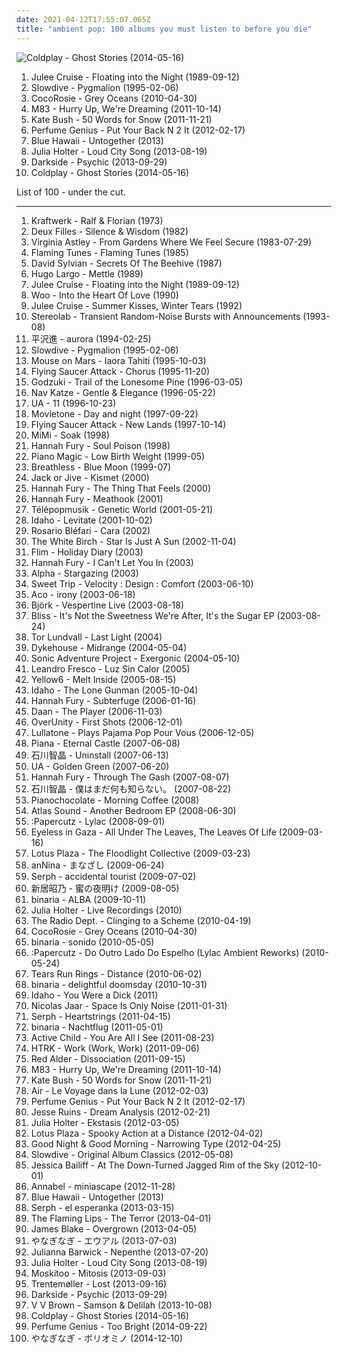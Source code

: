 ```yaml
---
date: 2021-04-12T17:55:07.065Z
title: "ambient pop: 100 albums you must listen to before you die"
---
```

![Coldplay - Ghost Stories (2014-05-16)](http://coverartarchive.org/release/49dab146-5393-4686-bb79-efbb1fa43648/22395430275-500.jpg "Coldplay - Ghost Stories (2014-05-16)")
<ol class="albums">
<li data-cover="http://coverartarchive.org/release/653617f7-c764-4f52-a4ba-e6a130a6c87d/5409164245-500.jpg" data-tags="twin peaks, dream pop" role="button">Julee Cruise - Floating into the Night (1989-09-12)</li>
<li data-cover="https://img.discogs.com/fFoc3CnP3PL9Vpv3wihBhmRg83Y=/fit-in/600x600/filters:strip_icc():format(jpeg):mode_rgb():quality(90)/discogs-images/R-584370-1217716047.jpeg.jpg" data-tags="shoegaze, ambient, dream pop" role="button">Slowdive - Pygmalion (1995-02-06)</li>
<li data-cover="http://coverartarchive.org/release/a29ce30f-9b97-347f-89cf-eeec57174ac0/5227604030-500.jpg" data-tags="freak folk" role="button">CocoRosie - Grey Oceans (2010-04-30)</li>
<li data-cover="http://coverartarchive.org/release/0b87ebcf-216b-4255-9c19-93c12861f173/1900040046-500.jpg" data-tags="electronic, dream pop, shoegaze" role="button">M83 - Hurry Up, We're Dreaming (2011-10-14)</li>
<li data-cover="http://coverartarchive.org/release/4518b2c0-0091-4780-b31e-6dfc7e1d9cd5/21132684376-500.jpg" data-tags="alternative, art pop, winter" role="button">Kate Bush - 50 Words for Snow (2011-11-21)</li>
<li data-cover="https://img.discogs.com/9A1u-YB8JBJws-qW94NDEiN9vC0=/fit-in/225x224/filters:strip_icc():format(jpeg):mode_rgb():quality(90)/discogs-images/R-3457279-1344583999-5359.jpeg.jpg" data-tags="singer-songwriter" role="button">Perfume Genius - Put Your Back N 2 It (2012-02-17)</li>
<li data-cover="http://coverartarchive.org/release/d34a9b58-41c8-4906-865f-2b32f6ae5cb3/3625811134-500.jpg" data-tags="experimental, indie electronic, ambient pop, indietronica, art pop, arbutus records, alternative-indie rock" role="button">Blue Hawaii - Untogether (2013)</li>
<li data-cover="http://coverartarchive.org/release/9d1dc16a-a854-4589-b78b-f008af493aac/4871200031-500.jpg" data-tags="art pop, chamber pop" role="button">Julia Holter - Loud City Song (2013-08-19)</li>
<li data-cover="http://coverartarchive.org/release/d1b10da9-c1df-4619-9c5c-da7599df5b56/6830297851-500.jpg" data-tags="electronic, experimental, neo-psychedelia" role="button">Darkside - Psychic (2013-09-29)</li>
<li data-cover="http://coverartarchive.org/release/49dab146-5393-4686-bb79-efbb1fa43648/22395430275-500.jpg" data-tags="pop, electronic, alternative, alternative rock, coldplay" role="button">Coldplay - Ghost Stories (2014-05-16)</li>
</ol>
List of 100 - under the cut.
<!-- more -->

_________________

<ol class="albums">
<li data-cover="http://coverartarchive.org/release/a66b7e56-b3cc-3ad9-90bf-723be72af134/2713582819-500.jpg" data-tags="electronic, krautrock" role="button">
Kraftwerk - Ralf & Florian (1973)
</li>
<li data-cover="https://img.discogs.com/s11-l1qMRcpXD1F6FgK-ZvGA2EI=/fit-in/600x600/filters:strip_icc():format(jpeg):mode_rgb():quality(90)/discogs-images/R-325246-1347643443-7114.jpeg.jpg" data-tags="ambient pop, dream pop" role="button">
Deux Filles - Silence & Wisdom (1982)
</li>
<li data-cover="https://img.discogs.com/S9XgOF0J7Cj-N5id-AzQfcsUiEA=/fit-in/600x534/filters:strip_icc():format(jpeg):mode_rgb():quality(90)/discogs-images/R-1432286-1296132881.jpeg.jpg" data-tags="acoustic ambient" role="button">
Virginia Astley - From Gardens Where We Feel Secure (1983-07-29)
</li>
<li data-cover="https://img.discogs.com/7cA_4sdRtdjpCXfHNQsIO-BQ_ns=/fit-in/600x600/filters:strip_icc():format(jpeg):mode_rgb():quality(90)/discogs-images/R-16121051-1603786635-8165.jpeg.jpg" data-tags="experimental, avant-garde" role="button">
Flaming Tunes - Flaming Tunes (1985)
</li>
<li data-cover="https://img.discogs.com/3y1hHqQsggU7DxoBd6OVU2hGALE=/fit-in/200x196/filters:strip_icc():format(jpeg):mode_rgb():quality(90)/discogs-images/R-1993054-1257289377.jpeg.jpg" data-tags="80s, ambient" role="button">
David Sylvian - Secrets Of The Beehive (1987)
</li>
<li data-cover="https://img.discogs.com/_SajCAx2_Ab1mCnZ73wYl60VKZE=/fit-in/600x597/filters:strip_icc():format(jpeg):mode_rgb():quality(90)/discogs-images/R-658016-1234906175.jpeg.jpg" data-tags="ambient pop, dream pop, i listen to this late at night in my underwear, opal, my favorite hugo largo record, electro acoustic pleasure drone" role="button">
Hugo Largo - Mettle (1989)
</li>
<li data-cover="http://coverartarchive.org/release/653617f7-c764-4f52-a4ba-e6a130a6c87d/5409164245-500.jpg" data-tags="twin peaks, dream pop" role="button">
Julee Cruise - Floating into the Night (1989-09-12)
</li>
<li data-cover="http://coverartarchive.org/release/530857f6-341e-4dd0-83e8-4c53bea9880f/26987481904-500.jpg" data-tags="chill, ambient, ambient pop, new age, folktronica, psychedelic folk, avant-folk" role="button">
Woo - Into the Heart Of Love (1990)
</li>
<li data-cover="https://img.discogs.com/-PH_VAYp9Gh8I41Fa2kkjIBq57w=/fit-in/300x300/filters:strip_icc():format(jpeg):mode_rgb():quality(90)/discogs-images/R-1397606-1288364740.jpeg.jpg" data-tags="julee cruise" role="button">
Julee Cruise - Summer Kisses, Winter Tears (1992)
</li>
<li data-cover="https://img.discogs.com/ZnjYO2nVvUYeoMhGVzSn0PcUmWA=/fit-in/600x600/filters:strip_icc():format(jpeg):mode_rgb():quality(90)/discogs-images/R-69224-1539685002-6815.jpeg.jpg" data-tags="post-rock" role="button">
Stereolab - Transient Random-Noise Bursts with Announcements (1993-08)
</li>
<li data-cover="http://coverartarchive.org/release/a2ac7c46-c06b-4ca5-949e-0ddb779012fd/14937729665-500.jpg" data-tags="art pop" role="button">
平沢進 - aurora (1994-02-25)
</li>
<li data-cover="https://img.discogs.com/fFoc3CnP3PL9Vpv3wihBhmRg83Y=/fit-in/600x600/filters:strip_icc():format(jpeg):mode_rgb():quality(90)/discogs-images/R-584370-1217716047.jpeg.jpg" data-tags="shoegaze, ambient, dream pop" role="button">
Slowdive - Pygmalion (1995-02-06)
</li>
<li data-cover="http://coverartarchive.org/release/2f68e937-aa99-4dbd-9058-7223174cc5cd/25949943921-500.jpg" data-tags="electronic, idm, electronica" role="button">
Mouse on Mars - Iaora Tahiti (1995-10-03)
</li>
<li data-cover="https://via.placeholder.com/450" data-tags="post-rock" role="button">
Flying Saucer Attack - Chorus (1995-11-20)
</li>
<li data-cover="https://img.discogs.com/RhA5ipWTLuay71nDveNLc1N3Hfc=/fit-in/600x600/filters:strip_icc():format(jpeg):mode_rgb():quality(90)/discogs-images/R-2392800-1281418443.jpeg.jpg" data-tags="indie pop, indie rock, indie electronic, experimental rock, ambient pop, dream pop" role="button">
Godzuki - Trail of the Lonesome Pine (1996-03-05)
</li>
<li data-cover="https://img.discogs.com/1mQHEAE8s_P4ycBqqzIGwAp1u4Q=/fit-in/600x541/filters:strip_icc():format(jpeg):mode_rgb():quality(90)/discogs-images/R-197385-1456148945-4038.jpeg.jpg" data-tags="ambient pop, idm, proto-vaporwave" role="button">
Nav Katze - Gentle & Elegance (1996-05-22)
</li>
<li data-cover="https://img.discogs.com/3FXCyeWPMEEZaiQ4czLFee7b44E=/fit-in/600x597/filters:strip_icc():format(jpeg):mode_rgb():quality(90)/discogs-images/R-2696720-1532955414-6040.jpeg.jpg" data-tags="chillout, trip-hop, indie, jazz, pop, chill, alternative, ambient, experimental, indie pop, downtempo, dub, singer-songwriter, easy listening, ambient pop, new age, acid jazz, lounge, 90s, dream pop, j-jazz, jazzy, alternative pop, tokyo, avant-pop, atmospheric pop, cosy, kokia, 90s j-pop, tokyo jazz, j-dub, j-ambient, j-lounge" role="button">
UA - 11 (1996-10-23)
</li>
<li data-cover="https://img.discogs.com/SjwUD1XNHukw7e5EOdnD-NHkGrg=/fit-in/292x299/filters:strip_icc():format(jpeg):mode_rgb():quality(90)/discogs-images/R-567121-1160252283.jpeg.jpg" data-tags="post-rock, ambient pop, slowcore, for rainy days, days and nights, fart psyche" role="button">
Movietone - Day and night (1997-09-22)
</li>
<li data-cover="http://coverartarchive.org/release/0b07869b-d93a-33b3-b579-0505ea08c954/21947336888-500.jpg" data-tags="experimental, indie rock, post-rock, experimental rock, shoegaze, space rock, have on vinyl" role="button">
Flying Saucer Attack - New Lands (1997-10-14)
</li>
<li data-cover="http://coverartarchive.org/release/3dfb45a0-e5ca-4630-b9d6-58bdd2a7c061/5194031839-500.jpg" data-tags="soul, ambient pop, loops" role="button">
MiMi - Soak (1998)
</li>
<li data-cover="https://img.discogs.com/hu9mwV4b2MMRyWJPhaCIhN-Pxk0=/fit-in/600x601/filters:strip_icc():format(jpeg):mode_rgb():quality(90)/discogs-images/R-2633221-1376883315-4469.jpeg.jpg" data-tags="ambient pop, dream pop, ethereal, piano pop, ethereal pop, music i tried but didnt like, h fury" role="button">
Hannah Fury - Soul Poison (1998)
</li>
<li data-cover="https://img.discogs.com/yqJjNzvm_FIXqlpGVzxSKh2m38g=/fit-in/600x600/filters:strip_icc():format(jpeg):mode_rgb():quality(90)/discogs-images/R-309157-1288348316.jpeg.jpg" data-tags="indie rock, post-rock, shoegaze" role="button">
Piano Magic - Low Birth Weight (1999-05)
</li>
<li data-cover="https://img.discogs.com/n3ofPzhMTQ7ZlR5PSwdS536H6xk=/fit-in/378x374/filters:strip_icc():format(jpeg):mode_rgb():quality(90)/discogs-images/R-732999-1153131286.jpeg.jpg" data-tags="post-rock, ambient pop, 90s, dream pop, ethereal, psychodelic, late 90s, merkliste, gallon drunk merkliste" role="button">
Breathless - Blue Moon (1999-07)
</li>
<li data-cover="http://coverartarchive.org/release/b960dc5c-df40-4b93-964c-20f27da80112/5114418660-500.jpg" data-tags="ambient, female vocalists, ambient pop, new age, ethereal, ethereal wave" role="button">
Jack or Jive - Kismet (2000)
</li>
<li data-cover="http://coverartarchive.org/release/20fd8611-cffc-4a60-86c8-165e8a48100e/21747393696-500.jpg" data-tags="ethereal, music to drown in" role="button">
Hannah Fury - The Thing That Feels (2000)
</li>
<li data-cover="https://img.discogs.com/K1VCYzdO-NNsMiUx17224ZNMOFQ=/fit-in/200x200/filters:strip_icc():format(jpeg):mode_rgb():quality(90)/discogs-images/R-7948008-1470309896-5711.jpeg.jpg" data-tags="ambient pop, dream pop, ethereal, piano pop, ethereal pop, h fury" role="button">
Hannah Fury - Meathook (2001)
</li>
<li data-cover="http://coverartarchive.org/release/51622cb0-251f-4cf8-8e1c-79a27c340e24/4049466485-500.jpg" data-tags="electronic, chillout, downtempo, trip-hop" role="button">
Télépopmusik - Genetic World (2001-05-21)
</li>
<li data-cover="https://img.discogs.com/tGAMzIjlOdjK8PTwgGTgcF6noZU=/fit-in/600x597/filters:strip_icc():format(jpeg):mode_rgb():quality(90)/discogs-images/R-512240-1177092885.jpeg.jpg" data-tags="indie, rock, ambient pop, art pop" role="button">
Idaho - Levitate (2001-10-02)
</li>
<li data-cover="https://img.discogs.com/2HMbpiZonrXb5KpoDsP8F_ZyTEU=/fit-in/196x200/filters:strip_icc():format(jpeg):mode_rgb():quality(90)/discogs-images/R-6016234-1408894006-3425.jpeg.jpg" data-tags="ambient, ambient pop" role="button">
Rosario Bléfari - Cara (2002)
</li>
<li data-cover="https://img.discogs.com/i9584y28ConNp5D5Dh_AIYB996g=/fit-in/474x472/filters:strip_icc():format(jpeg):mode_rgb():quality(90)/discogs-images/R-1030535-1207227733.jpeg.jpg" data-tags="slowcore, post-rock, ambient pop" role="button">
The White Birch - Star Is Just A Sun (2002-11-04)
</li>
<li data-cover="https://img.discogs.com/AeMV-LT4Jm_qliQ8xbHIsPccBrY=/fit-in/340x319/filters:strip_icc():format(jpeg):mode_rgb():quality(90)/discogs-images/R-192158-1074332767.jpg.jpg" data-tags="ambient pop, korm plastics records" role="button">
Flim - Holiday Diary (2003)
</li>
<li data-cover="https://img.discogs.com/Cyzvb6wfl2pca0XdjcF-YDU7e3I=/fit-in/250x250/filters:strip_icc():format(jpeg):mode_rgb():quality(90)/discogs-images/R-2633235-1458194856-5544.jpeg.jpg" data-tags="ambient pop, dream pop, ethereal, piano pop, ethereal pop, music i tried but didnt like, h fury" role="button">
Hannah Fury - I Can't Let You In (2003)
</li>
<li data-cover="http://coverartarchive.org/release/b685bd41-0cd2-4fa2-a0a7-2a0242a0e70b/3644268413-500.jpg" data-tags="trip-hop" role="button">
Alpha - Stargazing (2003)
</li>
<li data-cover="http://coverartarchive.org/release/3cefa359-a572-4bc8-b7c3-e69a542bc5e2/11186061534-500.jpg" data-tags="shoegaze, idm, glitch" role="button">
Sweet Trip - Velocity : Design : Comfort (2003-06-10)
</li>
<li data-cover="https://img.discogs.com/rzkj10rb5pa0VMq1tPDEPlGgxbU=/fit-in/500x424/filters:strip_icc():format(jpeg):mode_rgb():quality(90)/discogs-images/R-4669906-1379726590-7007.jpeg.jpg" data-tags="electronica, japanese, female vocalists, glitch pop" role="button">
Aco - irony (2003-06-18)
</li>
<li data-cover="https://img.discogs.com/yH8PMHWhHsataxjsjL7zSzz6z4Y=/fit-in/600x600/filters:strip_icc():format(jpeg):mode_rgb():quality(90)/discogs-images/R-7716675-1460551191-7924.jpeg.jpg" data-tags="female vocalists" role="button">
Björk - Vespertine Live (2003-08-18)
</li>
<li data-cover="http://coverartarchive.org/release/2ef8142b-eb60-4df4-860e-05eb9ed9c1d2/4697283205-500.jpg" data-tags="chillout" role="button">
Bliss - It's Not the Sweetness We're After, It's the Sugar EP (2003-08-24)
</li>
<li data-cover="http://coverartarchive.org/release/ea8d1ee3-2736-4590-82fb-329f3cff422f/19410802101-500.jpg" data-tags="ambient, ghost music, ghost ambient" role="button">
Tor Lundvall - Last Light (2004)
</li>
<li data-cover="https://img.discogs.com/YsdESH6vD6R4l9pnNv-mthrNU5M=/fit-in/600x535/filters:strip_icc():format(jpeg):mode_rgb():quality(90)/discogs-images/R-250319-1270726079.jpeg.jpg" data-tags="dream pop, ghostly international" role="button">
Dykehouse - Midrange (2004-05-04)
</li>
<li data-cover="https://img.discogs.com/woVB7wJzBvIjd6HyG1YVHmUX1D8=/fit-in/600x528/filters:strip_icc():format(jpeg):mode_rgb():quality(90)/discogs-images/R-2392252-1285625791.jpeg.jpg" data-tags="chillout, ambient, newage, new age and ambient" role="button">
Sonic Adventure Project - Exergonic (2004-05-10)
</li>
<li data-cover="https://img.discogs.com/GqXF8IP7jTChBRRjcRdZUsgP-6E=/fit-in/500x500/filters:strip_icc():format(jpeg):mode_rgb():quality(90)/discogs-images/R-626703-1360087728-9392.jpeg.jpg" data-tags="electronica, ambient, ambient pop, idm" role="button">
Leandro Fresco - Luz Sin Calor (2005)
</li>
<li data-cover="https://img.discogs.com/goBrsj9PChqn3lFs0B9BuoA1zw0=/fit-in/600x400/filters:strip_icc():format(jpeg):mode_rgb():quality(90)/discogs-images/R-5790725-1440418198-1728.jpeg.jpg" data-tags="post-rock, gloomy dusk style" role="button">
Yellow6 - Melt Inside (2005-08-15)
</li>
<li data-cover="https://img.discogs.com/zqKiCDF5IinbqIA6xOZU2lp4L34=/fit-in/395x350/filters:strip_icc():format(jpeg):mode_rgb():quality(90)/discogs-images/R-746091-1154553246.jpeg.jpg" data-tags="ambient pop, dream pop, melancholy, art pop" role="button">
Idaho - The Lone Gunman (2005-10-04)
</li>
<li data-cover="https://img.discogs.com/gps2-bp1Q0vb3PinB4A05U2UGww=/fit-in/500x447/filters:strip_icc():format(jpeg):mode_rgb():quality(90)/discogs-images/R-2633241-1295057443.jpeg.jpg" data-tags="ambient pop, dream pop, ethereal, piano pop, ethereal pop, dark side of the carnival, h fury" role="button">
Hannah Fury - Subterfuge (2006-01-16)
</li>
<li data-cover="http://coverartarchive.org/release/389992a8-fafd-4352-af1b-013029642b4d/8093539842-500.jpg" data-tags="electronic pop" role="button">
Daan - The Player (2006-11-03)
</li>
<li data-cover="http://coverartarchive.org/release/162720dc-b73d-4ef6-9819-5149fd33b89e/2633969993-500.jpg" data-tags="electro, industrial, ambient pop, ebm" role="button">
OverUnity - First Shots (2006-12-01)
</li>
<li data-cover="http://coverartarchive.org/release/db787c14-a57c-4c99-a314-5a4377b40990/8897731704-500.jpg" data-tags="electronic melodic" role="button">
Lullatone - Plays Pajama Pop Pour Vous (2006-12-05)
</li>
<li data-cover="http://coverartarchive.org/release/b463fa1e-5d89-4d88-872a-c9d2370c46f6/15172038968-500.jpg" data-tags="ambient, electronic, idm" role="button">
Piana - Eternal Castle (2007-06-08)
</li>
<li data-cover="https://via.placeholder.com/450" data-tags="chillout, trip-hop, ambient, female vocalists, singer-songwriter, ambient pop, new age, shoegaze, atmospheric, trip hop, dream pop, ethereal, fantasy, art pop, japanese shoegaze, japanese dream pop, j-shoegaze, shoegazefan, j-ethereal" role="button">
石川智晶 - Uninstall (2007-06-13)
</li>
<li data-cover="http://coverartarchive.org/release/93614fd5-bcf1-453e-9ef1-90c6290757f3/4397152922-500.jpg" data-tags="j-pop" role="button">
UA - Golden Green (2007-06-20)
</li>
<li data-cover="https://img.discogs.com/mlqlmJcBoErSPvGnR7arWK58sMQ=/fit-in/240x240/filters:strip_icc():format(jpeg):mode_rgb():quality(90)/discogs-images/R-1314444-1208912306.jpeg.jpg" data-tags="ethereal" role="button">
Hannah Fury - Through The Gash (2007-08-07)
</li>
<li data-cover="http://coverartarchive.org/release/d6ac81ce-a328-39eb-b29f-671c0b0382b3/23901214178-500.jpg" data-tags="japanese, female vocalists, atmospheric, ethereal, j-pop, chiaki ishikawa" role="button">
石川智晶 - 僕はまだ何も知らない。 (2007-08-22)
</li>
<li data-cover="http://coverartarchive.org/release/be305545-53c7-47eb-81e9-ca7989d4cc9c/20930155106-500.jpg" data-tags="ambient pop, new age, newage, atmospheric ambient, piano ambient, new age and ambient" role="button">
Pianochocolate - Morning Coffee (2008)
</li>
<li data-cover="http://coverartarchive.org/release/265b5729-3208-4fcd-9e7a-ccdc92d56ada/27871706118-500.jpg" data-tags="ambient pop" role="button">
Atlas Sound - Another Bedroom EP (2008-06-30)
</li>
<li data-cover="http://coverartarchive.org/release/6f2b3878-698c-4cbf-8c5a-dba4bee7bea9/18696872401-500.jpg" data-tags="electronica, pop, experimental, ambient pop, dreamtronica, apegenine records" role="button">
:Papercutz - Lylac (2008-09-01)
</li>
<li data-cover="https://img.discogs.com/YU411gpFmDdZKWPUt4TWy8jz-90=/fit-in/600x604/filters:strip_icc():format(jpeg):mode_rgb():quality(90)/discogs-images/R-10475340-1498210062-7546.jpeg.jpg" data-tags="ambient pop" role="button">
Eyeless in Gaza - All Under The Leaves, The Leaves Of Life (2009-03-16)
</li>
<li data-cover="https://img.discogs.com/AQHx18Dzue4JUc_wJaMXO-VsPD8=/fit-in/500x500/filters:strip_icc():format(jpeg):mode_rgb():quality(90)/discogs-images/R-1691931-1237249077.jpeg.jpg" data-tags="dream pop" role="button">
Lotus Plaza - The Floodlight Collective (2009-03-23)
</li>
<li data-cover="http://coverartarchive.org/release/0ebd947f-307d-4f59-83a0-500b8531ce07/16408461958-500.jpg" data-tags="chillout, trip-hop, ambient, female vocalists, singer-songwriter, ambient pop, new age, shoegaze, atmospheric, trip hop, dream pop, ethereal, fantasy, art pop, japanese shoegaze, japanese dream pop, j-shoegaze, shoegazefan, j-ethereal" role="button">
anNina - まなざし (2009-06-24)
</li>
<li data-cover="https://img.discogs.com/PPgf7aWINqHApYRVMY07_yztGgM=/fit-in/500x500/filters:strip_icc():format(jpeg):mode_rgb():quality(90)/discogs-images/R-5383072-1392013216-1933.jpeg.jpg" data-tags="chillout, trip-hop, female vocalists, singer-songwriter, shoegaze, trip hop, dream pop, ethereal, art pop, japanese shoegaze, japanese dream pop, j-shoegaze, shoegazefan, j-ethereal" role="button">
Serph - accidental tourist (2009-07-02)
</li>
<li data-cover="https://via.placeholder.com/450" data-tags="chillout, trip-hop, ambient, female vocalists, singer-songwriter, ambient pop, new age, shoegaze, atmospheric, trip hop, dream pop, ethereal, fantasy, art pop, japanese shoegaze, japanese dream pop, j-shoegaze, shoegazefan, j-ethereal" role="button">
新居昭乃 - 蜜の夜明け (2009-08-05)
</li>
<li data-cover="https://img.discogs.com/wpvQzXAD3W4v_dul3H4ev9RhZuw=/fit-in/250x248/filters:strip_icc():format(jpeg):mode_rgb():quality(90)/discogs-images/R-15635470-1594950648-8913.png.jpg" data-tags="chillout, trip-hop, indie, jazz, chill, alternative, ambient, experimental, indie pop, downtempo, singer-songwriter, easy listening, ambient pop, new age, acid jazz, lounge, dream pop, j-jazz, jazzy, alternative pop, tokyo, avant-pop, atmospheric pop, cosy, kokia, tokyo jazz, j-ambient" role="button">
binaria - ALBA (2009-10-11)
</li>
<li data-cover="http://coverartarchive.org/release/47166217-c40e-4c43-9fbc-65b6f19b41fd/4879236000-500.jpg" data-tags="experimental, ambient pop, ethereal, folk rock, psychedelic rock, cassette" role="button">
Julia Holter - Live Recordings (2010)
</li>
<li data-cover="http://coverartarchive.org/release/cc6f7a05-e1c4-4039-9eb3-8c8ccd37e6b1/13919864002-500.jpg" data-tags="indie pop, shoegaze" role="button">
The Radio Dept. - Clinging to a Scheme (2010-04-19)
</li>
<li data-cover="http://coverartarchive.org/release/a29ce30f-9b97-347f-89cf-eeec57174ac0/5227604030-500.jpg" data-tags="freak folk" role="button">
CocoRosie - Grey Oceans (2010-04-30)
</li>
<li data-cover="http://coverartarchive.org/release/8a8d8350-96da-46c4-90e8-39d134ec48b1/22964389227-500.jpg" data-tags="chillout, trip-hop, ambient, new age, dream pop" role="button">
binaria - sonido (2010-05-05)
</li>
<li data-cover="https://img.discogs.com/lf8K1t72jhHhrxXdUTvmGH1vUVc=/fit-in/500x500/filters:strip_icc():format(jpeg):mode_rgb():quality(90)/discogs-images/R-2321817-1276805044.jpeg.jpg" data-tags="experimental, ambient pop, audiobulb records, alone among the sounds" role="button">
:Papercutz - Do Outro Lado Do Espelho (Lylac Ambient Reworks) (2010-05-24)
</li>
<li data-cover="http://coverartarchive.org/release/a6573ae1-962c-43c7-ab01-e91bd3f434d8/11005996342-500.jpg" data-tags="dream pop, shoegaze" role="button">
Tears Run Rings - Distance (2010-06-02)
</li>
<li data-cover="http://coverartarchive.org/release/1136717f-e3f8-46c3-9c87-aa91da81db92/22964063825-500.jpg" data-tags="chillout, trip-hop, ambient, experimental, downtempo, lounge, dream pop" role="button">
binaria - delightful doomsday (2010-10-31)
</li>
<li data-cover="https://img.discogs.com/4AD9zJGtTHrU2SVu1Ciroq3x5ek=/fit-in/285x255/filters:strip_icc():format(jpeg):mode_rgb():quality(90)/discogs-images/R-2948936-1308682568.jpeg.jpg" data-tags="ambient pop, art pop" role="button">
Idaho - You Were a Dick (2011)
</li>
<li data-cover="http://coverartarchive.org/release/d2022e3f-c22f-45c9-a1ab-4b2094d65719/23945397989-500.jpg" data-tags="electronic, electronica, minimal" role="button">
Nicolas Jaar - Space Is Only Noise (2011-01-31)
</li>
<li data-cover="http://coverartarchive.org/release/36c25c82-6e97-4de7-ae9b-76a76c7a4a5c/9849715387-500.jpg" data-tags="chillout, electronic, trip-hop, female vocalists, singer-songwriter, shoegaze, trip hop, dream pop, ethereal, art pop, japanese shoegaze, japanese dream pop, j-shoegaze, shoegazefan, j-ethereal" role="button">
Serph - Heartstrings (2011-04-15)
</li>
<li data-cover="http://coverartarchive.org/release/2b67df4a-a92c-4392-99c9-1f0c1c7d1366/22939240737-500.jpg" data-tags="chillout, trip-hop, dream pop, ambient, female vocalists, singer-songwriter, ambient pop, new age, ethereal, japanese dream pop" role="button">
binaria - Nachtflug (2011-05-01)
</li>
<li data-cover="http://coverartarchive.org/release/560d4328-550c-40af-a2fc-f2a2b10328b4/2215573326-500.jpg" data-tags="ambient, dream pop" role="button">
Active Child - You Are All I See (2011-08-23)
</li>
<li data-cover="http://coverartarchive.org/release/178a02ba-fe9a-4be1-a747-303faac35388/8156839578-500.jpg" data-tags="electronic" role="button">
HTRK - Work (Work, Work) (2011-09-06)
</li>
<li data-cover="https://via.placeholder.com/450" data-tags="ambient pop, dream pop, melancholic" role="button">
Red Alder - Dissociation (2011-09-15)
</li>
<li data-cover="http://coverartarchive.org/release/0b87ebcf-216b-4255-9c19-93c12861f173/1900040046-500.jpg" data-tags="electronic, dream pop, shoegaze" role="button">
M83 - Hurry Up, We're Dreaming (2011-10-14)
</li>
<li data-cover="http://coverartarchive.org/release/4518b2c0-0091-4780-b31e-6dfc7e1d9cd5/21132684376-500.jpg" data-tags="alternative, art pop, winter" role="button">
Kate Bush - 50 Words for Snow (2011-11-21)
</li>
<li data-cover="http://coverartarchive.org/release/ddb25c48-6683-484d-a7ed-9f3cc5c649ec/3325005621-500.jpg" data-tags="electronic" role="button">
Air - Le Voyage dans la Lune (2012-02-03)
</li>
<li data-cover="https://img.discogs.com/9A1u-YB8JBJws-qW94NDEiN9vC0=/fit-in/225x224/filters:strip_icc():format(jpeg):mode_rgb():quality(90)/discogs-images/R-3457279-1344583999-5359.jpeg.jpg" data-tags="singer-songwriter" role="button">
Perfume Genius - Put Your Back N 2 It (2012-02-17)
</li>
<li data-cover="http://coverartarchive.org/release/a390f8b2-dab7-4b5f-b414-c227d44e2c69/15142749310-500.jpg" data-tags="ambient pop, chillwave, chillgaze" role="button">
Jesse Ruins - Dream Analysis (2012-02-21)
</li>
<li data-cover="http://coverartarchive.org/release/62e1453a-dc00-4492-9f7c-11548835392a/12237507637-500.jpg" data-tags="experimental, dream pop, art pop" role="button">
Julia Holter - Ekstasis (2012-03-05)
</li>
<li data-cover="https://img.discogs.com/eter45RaHRFBjyMlpg69E_trNUw=/fit-in/600x600/filters:strip_icc():format(jpeg):mode_rgb():quality(90)/discogs-images/R-3506681-1336245635.jpeg.jpg" data-tags="shoegaze, dream pop" role="button">
Lotus Plaza - Spooky Action at a Distance (2012-04-02)
</li>
<li data-cover="http://coverartarchive.org/release/92d5b679-e9b0-4fa1-828f-ec89dd93e33a/2743016968-500.jpg" data-tags="slowcore" role="button">
Good Night & Good Morning - Narrowing Type (2012-04-25)
</li>
<li data-cover="http://coverartarchive.org/release/cd8c217b-d256-48cf-9f0b-ce1ac3f56d4d/15684401056-500.jpg" data-tags="ambient pop, art pop, shoegazing goodness, where is my bong" role="button">
Slowdive - Original Album Classics (2012-05-08)
</li>
<li data-cover="http://coverartarchive.org/release/83d211cf-c4be-4c41-b265-e718afb8746c/4862428851-500.jpg" data-tags="dream pop, slowcore" role="button">
Jessica Bailiff - At The Down-Turned Jagged Rim of the Sky (2012-10-01)
</li>
<li data-cover="https://img.discogs.com/28415784b9210344a4a62ec6cd31adb2d01b3637/images/spacer.gif" data-tags="female vocalists, chillout, trip-hop, ambient, singer-songwriter, new age, shoegaze, trip hop, dream pop, ethereal, fantasy, art pop, japanese shoegaze, japanese dream pop, j-shoegaze, shoegazefan, j-ethereal" role="button">
Annabel - miniascape (2012-11-28)
</li>
<li data-cover="http://coverartarchive.org/release/d34a9b58-41c8-4906-865f-2b32f6ae5cb3/3625811134-500.jpg" data-tags="experimental, indie electronic, ambient pop, indietronica, art pop, arbutus records, alternative-indie rock" role="button">
Blue Hawaii - Untogether (2013)
</li>
<li data-cover="http://coverartarchive.org/release/c3b1260c-ae41-4c08-bd21-59a6d76068ce/5924359803-500.jpg" data-tags="chillout, trip-hop, female vocalists, singer-songwriter, shoegaze, trip hop, dream pop, ethereal, art pop, japanese shoegaze, japanese dream pop, j-shoegaze, shoegazefan, j-ethereal" role="button">
Serph - el esperanka (2013-03-15)
</li>
<li data-cover="https://img.discogs.com/S26wNV1io5Yx19HkUbg1YwRa9ug=/fit-in/600x600/filters:strip_icc():format(jpeg):mode_rgb():quality(90)/discogs-images/R-6999033-1431357387-8924.jpeg.jpg" data-tags="experimental, neo-psychedelia" role="button">
The Flaming Lips - The Terror (2013-04-01)
</li>
<li data-cover="https://img.discogs.com/cNjibLSsY9wA6qRnZUanNo5xtbQ=/fit-in/600x600/filters:strip_icc():format(jpeg):mode_rgb():quality(90)/discogs-images/R-4447618-1462518825-2838.jpeg.jpg" data-tags="electronic, soul" role="button">
James Blake - Overgrown (2013-04-05)
</li>
<li data-cover="https://via.placeholder.com/450" data-tags="singer-songwriter, ethereal, dream pop" role="button">
やなぎなぎ - エウアル (2013-07-03)
</li>
<li data-cover="http://coverartarchive.org/release/3a0f5c51-0ee6-412a-9b42-a8268eb52f00/4719617453-500.jpg" data-tags="ambient, choral" role="button">
Julianna Barwick - Nepenthe (2013-07-20)
</li>
<li data-cover="http://coverartarchive.org/release/9d1dc16a-a854-4589-b78b-f008af493aac/4871200031-500.jpg" data-tags="art pop, chamber pop" role="button">
Julia Holter - Loud City Song (2013-08-19)
</li>
<li data-cover="http://coverartarchive.org/release/8ce116ca-b35a-46fa-adc8-fa0160c6e0b1/5433295275-500.jpg" data-tags="ambient" role="button">
Moskitoo - Mitosis (2013-09-03)
</li>
<li data-cover="http://coverartarchive.org/release/82c06148-49e1-4ea6-b3f0-d82003710407/5241081245-500.jpg" data-tags="electronic, experimental, indie rock, downtempo, new wave, downbeat, house, idm, deep house" role="button">
Trentemøller - Lost (2013-09-16)
</li>
<li data-cover="http://coverartarchive.org/release/d1b10da9-c1df-4619-9c5c-da7599df5b56/6830297851-500.jpg" data-tags="electronic, experimental, neo-psychedelia" role="button">
Darkside - Psychic (2013-09-29)
</li>
<li data-cover="http://coverartarchive.org/release/10f2f594-07c7-4ad8-bb18-00f806c252e5/5386505613-500.jpg" data-tags="alternative, experimental" role="button">
V V Brown - Samson & Delilah (2013-10-08)
</li>
<li data-cover="http://coverartarchive.org/release/49dab146-5393-4686-bb79-efbb1fa43648/22395430275-500.jpg" data-tags="pop, electronic, alternative, alternative rock, coldplay" role="button">
Coldplay - Ghost Stories (2014-05-16)
</li>
<li data-cover="http://coverartarchive.org/release/b152df81-9311-4f9e-9eb6-659ade6a8c06/8512126596-500.jpg" data-tags="ambient, experimental, chamber pop, art pop" role="button">
Perfume Genius - Too Bright (2014-09-22)
</li>
<li data-cover="https://via.placeholder.com/450" data-tags="female vocalists, chillout, trip-hop, singer-songwriter, shoegaze, trip hop, dream pop, ethereal, art pop, japanese shoegaze, japanese dream pop, j-shoegaze, shoegazefan, j-ethereal" role="button">
やなぎなぎ - ポリオミノ (2014-12-10)
</li>
</ol>